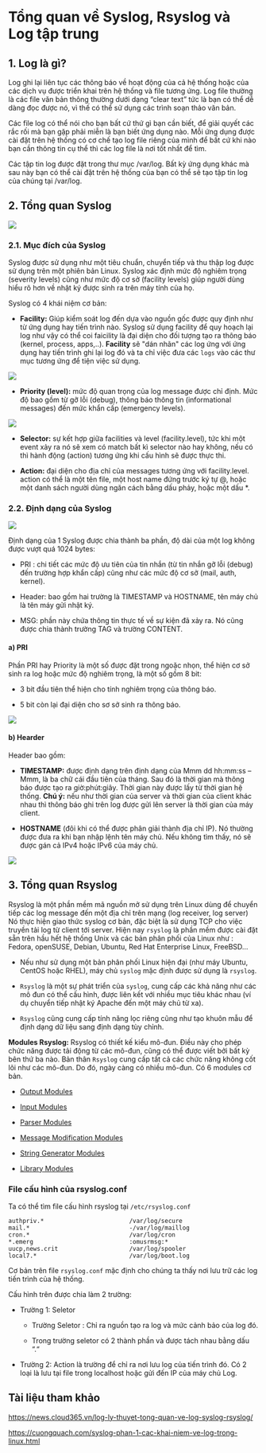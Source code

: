# Tổng quan về Syslog, Rsyslog và Log tập trung

## 1. Log là gì?

Log ghi lại liên tục các thông báo về hoạt động của cả hệ thống hoặc của các dịch vụ được triển khai trên hệ thống và file tương ứng. Log file thường là các file văn bản thông thường dưới dạng “clear text” tức là bạn có thể dễ dàng đọc được nó, vì thế có thể sử dụng các trình soạn thảo văn bản.

Các file log có thể nói cho bạn bất cứ thứ gì bạn cần biết, để giải quyết các rắc rối mà bạn gặp phải miễn là bạn biết ứng dụng nào. Mỗi ứng dụng được cài đặt trên hệ thống có cơ chế tạo log file riêng của mình để bất cứ khi nào bạn cần thông tin cụ thể thì các log file là nơi tốt nhất để tìm.

Các tập tin log được đặt trong thư mục /var/log. Bất kỳ ứng dụng khác mà sau này bạn có thể cài đặt trên hệ thống của bạn có thể sẽ tạo tập tin log của chúng tại /var/log.

## 2. Tổng quan Syslog

<img src="https://imgur.com/HGWS3w8.png">

### 2.1. Mục đích của Syslog

Syslog được sử dụng như một tiêu chuẩn, chuyển tiếp và thu thập log được sử dụng trên một phiên bản Linux. Syslog xác định mức độ nghiêm trọng (severity levels) cũng như mức độ cơ sở (facility levels) giúp người dùng hiểu rõ hơn về nhật ký được sinh ra trên máy tính của họ. 

Syslog có 4 khái niệm cơ bản:

- **Facility:** Giúp kiểm soát log đến dựa vào nguồn gốc được quy định như từ ứng dụng hay tiến trình nào. Syslog sử dụng facility để quy hoạch lại log như vậy có thể coi faicility là đại diện cho đối tượng tạo ra thông báo (kernel, process, apps,..). **Facility** sẽ "dán nhãn" các log ứng với ứng dụng hay tiến trình ghi lại log đó và ta chỉ việc đưa các `logs` vào các thư mục tương ứng để tiện việc sử dụng.

<img src="https://imgur.com/hVJOQ7Z.png">

- **Priority (level):** mức độ quan trọng của log message được chỉ định. Mức độ bao gồm từ gỡ lỗi (debug), thông báo thông tin (informational messages) đến mức khẩn cấp (emergency levels).

<img src="https://imgur.com/avxB3Xe.png">

- **Selector:** sự kết hợp giữa facilities và level (facility.level), tức khi một event xảy ra nó sẽ xem có match bất kì selector nào hay không, nếu có thì hành động (action) tương ứng khi cấu hình sẽ được thực thi.

- **Action:** đại diện cho địa chỉ của messages tương ứng với facility.level. action có thể là một tên file, một host name đứng trước ký tự @, hoặc một danh sách người dùng ngăn cách bằng dấu phảy, hoặc một dấu *.

### 2.2. Định dạng của Syslog

<img src="https://imgur.com/Evyp4ji.png">

Định dạng của 1 Syslog được chia thành ba phần, độ dài của một log không được vượt quá 1024 bytes:

- PRI : chi tiết các mức độ ưu tiên của tin nhắn (từ tin nhắn gỡ lỗi (debug) đến trường hợp khẩn cấp) cũng như các mức độ cơ sở (mail, auth, kernel).

- Header: bao gồm hai trường là TIMESTAMP và HOSTNAME, tên máy chủ là tên máy gửi nhật ký.

- MSG: phần này chứa thông tin thực tế về sự kiện đã xảy ra. Nó cũng được chia thành trường TAG và trường CONTENT.

#### a) PRI

Phần PRI hay Priority là một số được đặt trong ngoặc nhọn, thể hiện cơ sở sinh ra log hoặc mức độ nghiêm trọng, là một số gồm 8 bit:

- 3 bit đầu tiên thể hiện cho tính nghiêm trọng của thông báo.

- 5 bit còn lại đại diện cho sơ sở sinh ra thông báo.

<img src="https://imgur.com/hvfzAgS.png">

#### b) Hearder

Header bao gồm:

- **TIMESTAMP:** được định dạng trên định dạng của Mmm dd hh:mm:ss – Mmm, là ba chữ cái đầu tiên của tháng. Sau đó là thời gian mà thông báo được tạo ra giờ:phút:giây. Thời gian này được lấy từ thời gian hệ thống. **Chú ý:** nếu như thời gian của server và thời gian của client khác nhau thì thông báo ghi trên log được gửi lên server là thời gian của máy client.

- **HOSTNAME** (đôi khi có thể được phân giải thành địa chỉ IP). Nó thường được đưa ra khi bạn nhập lệnh tên máy chủ. Nếu không tìm thấy, nó sẽ được gán cả IPv4 hoặc IPv6 của máy chủ.

<img src="https://imgur.com/GP4FdQ9.png">

## 3. Tổng quan Rsyslog

Rsyslog là một phần mềm mã nguồn mở sử dụng trên Linux dùng để chuyển tiếp các log message đến một địa chỉ trên mạng (log receiver, log server) Nó thực hiện giao thức syslog cơ bản, đặc biệt là sử dụng TCP cho việc truyền tải log từ client tới server. Hiện nay `rsyslog` là phần mềm được cài đặt sẵn trên hầu hết hệ thống Unix và các bản phân phối của Linux như : Fedora, openSUSE, Debian, Ubuntu, Red Hat Enterprise Linux, FreeBSD…

- Nếu như sử dụng một bản phân phối Linux hiện đại (như máy Ubuntu, CentOS hoặc RHEL), máy chủ `syslog` mặc định được sử dụng là `rsyslog`.

- `Rsyslog` là một sự phát triển của `syslog`, cung cấp các khả năng như các mô đun có thể cấu hình, được liên kết với nhiều mục tiêu khác nhau (ví dụ chuyển tiếp nhật ký Apache đến một máy chủ từ xa).

- `Rsyslog` cũng cung cấp tính năng lọc riêng cũng như tạo khuôn mẫu để định dạng dữ liệu sang định dạng tùy chỉnh.

**Modules Rsyslog:** Rsyslog có thiết kế kiểu mô-đun. Điều này cho phép chức năng được tải động từ các mô-đun, cũng có thể được viết bởi bất kỳ bên thứ ba nào. Bản thân `Rsyslog` cung cấp tất cả các chức năng không cốt lõi như các mô-đun. Do đó, ngày càng có nhiều mô-đun. Có 6 modules cơ bản.

- [Output Modules](https://www.rsyslog.com/doc/v8-stable/configuration/modules/idx_output.html)

- [Input Modules](https://www.rsyslog.com/doc/v8-stable/configuration/modules/idx_input.html)

- [Parser Modules](https://www.rsyslog.com/doc/v8-stable/configuration/modules/idx_parser.html)

- [Message Modification Modules](https://www.rsyslog.com/doc/v8-stable/configuration/modules/idx_messagemod.html)

- [String Generator Modules](https://www.rsyslog.com/doc/v8-stable/configuration/modules/idx_stringgen.html)

- [Library Modules](https://www.rsyslog.com/doc/v8-stable/configuration/modules/idx_library.html)

### File cấu hình của rsyslog.conf

Ta có thể tìm file cấu hình rsyslog tại `/etc/rsyslog.conf`

```
authpriv.*                        /var/log/secure
mail.*                            -/var/log/maillog
cron.*                            /var/log/cron
*.emerg                           :omusrmsg:*
uucp,news.crit                    /var/log/spooler
local7.*                          /var/log/boot.log
```

Cơ bản trên file `rsyslog.conf` mặc định cho chúng ta thấy nơi lưu trữ các log tiến trình của hệ thống.

Cấu hình trên được chia làm 2 trường:

- Trường 1: Seletor

    - Trường Seletor : Chỉ ra nguồn tạo ra log và mức cảnh bảo của log đó.

    - Trong trường seletor có 2 thành phần và được tách nhau bằng dấu “.“

- Trường 2: Action là trường để chỉ ra nơi lưu log của tiến trình đó. Có 2 loại là lưu tại file trong localhost hoặc gửi đến IP của máy chủ Log.


## Tài liệu tham khảo

https://news.cloud365.vn/log-ly-thuyet-tong-quan-ve-log-syslog-rsyslog/

https://cuongquach.com/syslog-phan-1-cac-khai-niem-ve-log-trong-linux.html